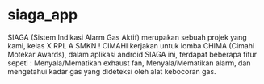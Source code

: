 # siaga_app
SIAGA (Sistem Indikasi Alarm Gas Aktif) merupakan sebuah projek yang kami, kelas X RPL A SMKN ! CIMAHI kerjakan untuk lomba CHIMA (Cimahi Motekar Awards), dalam aplikasi android SIAGA ini, terdapat beberapa fitur sepeti : Menyala/Mematikan exhaust fan, Menyala/Mematikan alarm, dan mengetahui kadar gas yang dideteksi oleh alat kebocoran gas.
